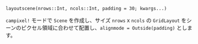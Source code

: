 ```
layoutscene(nrows::Int, ncols::Int, padding = 30; kwargs...)
```

`campixel!` モードで `Scene` を作成し、サイズ `nrows` x `ncols` の `GridLayout` をシーンのピクセル領域に合わせて配置し、`alignmode = Outside(padding)` とします。

